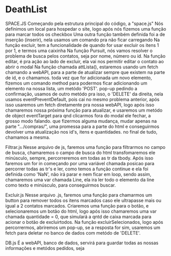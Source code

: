# DeathList



SPACE.JS 
Começando pela estrutura principal do código, a "space.js"
Nós definimos um local para hospedar o site, logo após nós fizemos uma função para marcar todos os checkbox Uma outra função também definida foi a de inserção (inserir), nela usamos um comando pra não ficar carregando Na função excluir, tem a funcionalidade de quando for usar excluir os itens 1 por 1, e termos uma caixinha Na função Pursuit, nós vamos resolver o problema de busca pelos contatos, seja por nome, número ou id.
Na função editar, é pra ação ao lado de excluir, ela vai nos permitir editar o contato ao abrir o modal Na função chamada attLista(), estaremos usando um fetch chamando a webAPI, para a parte de atualizar sempre
que existem na parte de id, e o chamamos.
toda vez que for adicionada um novo elemento, fizemos um comando method para podermos ficar adicionando um elemento na nossa lista, um metódo 'POST'.
pop-up pedindo a confirmação, usamos de outro metódo pra isso, o 'DELETE'
da direita, nela usamos eventPreventDefault, pois cai no mesmo problema anterior, após isso usaremos um fetch diretamente pra nossa webAPI, logo após isso chamaremos nossa próxima função para atualizar, e usaremos um metódo de object eventTarget para qnd clicarmos fora do modal ele fechar, a grosso modo falando.
que fizermos alguma mudança, mudar apenas na parte ".../compras/", uma promessa para a parte do html e conseguirmos devolver uma atualização nos id's, itens e quantidades.
no final de tudo, chamamos a mesma. 


Filtrar.js 
Nesse arquivo de js, faremos uma função para filtrarmos no campo de busca, chamaremos o campo de busca do html transfomaremos ele minúsculo, sempre, percorreremos em todas as tr da tbody. 
Após isso faremos um for in começando por uma variável chamada posicao para percorrer todas as tr's e ler, como temos a função continue e ela foi definida como 'NaN', não irá parar e nem ficar em loop, sendo assim, chamaremos uma var chamada Line, ela ira ler todo o elemento da line como texto e minúsculo, para conseguirmos buscar.


Excluir.js
Nesse arquivo .js, faremos uma função para chamarmos um button para remover todos os itens marcados caso ele ultrapasse mais ou igual a 2 contatos marcados. Criaremos uma função para o botão, e selecionaremos um botão do html, logo após isso chamaremos uma var chamada quantidade = 0, que simulará a qntd de caixa marcada para acionar o botão de excluirtodos.
Na função excluirSelecionados, logo após percorrermos, abriremos um pop-up, se a resposta for sim, usaremos um fetch para deletar no banco de dados com metódo de 'DELETE'.



DB.js
É a webAPI, banco de dados, servirá para guardar todas as nossas informações e metódos pedidos, seja
